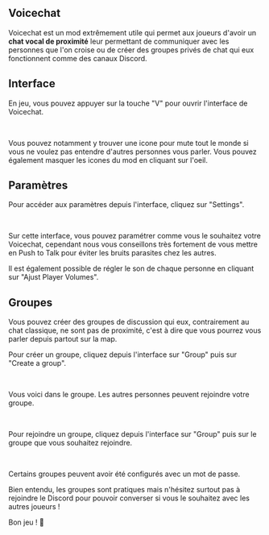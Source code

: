 ## Voicechat
Voicechat est un mod extrêmement utile qui permet aux joueurs d'avoir un <b>chat vocal de proximité</b>
leur permettant de communiquer avec les personnes que l'on croise ou de créer des groupes privés de chat
qui eux fonctionnent comme des canaux Discord.

<v-img width="800px" contain src="/articles/voicechat/vociechat.png"></v-img>

<div class="mt-8"></div>

## Interface
En jeu, vous pouvez appuyer sur la touche "V" pour ouvrir l'interface de Voicechat.

<v-img width="800px" contain src="/articles/voicechat/voicechat-menu.png"></v-img><br>

Vous pouvez notamment y trouver une icone pour mute tout le monde si vous ne voulez pas entendre d'autres
personnes vous parler. Vous pouvez également masquer les icones du mod en cliquant sur l'oeil.

<div class="mt-8"></div>

## Paramètres
Pour accéder aux paramètres depuis l'interface, cliquez sur "Settings".

<v-img width="800px" contain src="/articles/voicechat/voicechat-settings.png"></v-img><br>

Sur cette interface, vous pouvez paramétrer comme vous le souhaitez votre Voicechat, cependant
nous vous conseillons très fortement de vous mettre en Push to Talk pour éviter les bruits parasites
chez les autres.

Il est également possible de régler le son de chaque personne en cliquant sur "Ajust Player Volumes".

<v-img width="800px" contain src="/articles/voicechat/voicechat-ajust.png"></v-img>

<div class="mt-8"></div>

## Groupes
Vous pouvez créer des groupes de discussion qui eux, contrairement au chat classique, ne sont pas de proximité,
c'est à dire que vous pourrez vous parler depuis partout sur la map.

Pour créer un groupe, cliquez depuis l'interface sur "Group" puis sur "Create a group".

<v-img width="800px" contain src="/articles/voicechat/voicechat-create-group.png"></v-img><br>

Vous voici dans le groupe. Les autres personnes peuvent rejoindre votre groupe.

<v-img width="800px" contain src="/articles/voicechat/voicechat-group.png"></v-img><br>

Pour rejoindre un groupe, cliquez depuis l'interface sur "Group" puis sur le groupe que vous souhaitez
rejoindre.

<v-img width="800px" contain src="/articles/voicechat/voicechat-join-group.png"></v-img><br>

Certains groupes peuvent avoir été configurés avec un mot de passe.

Bien entendu, les groupes sont pratiques mais n'hésitez surtout pas à rejoindre le Discord pour
pouvoir converser si vous le souhaitez avec les autres joueurs !

Bon jeu ! 🚀

